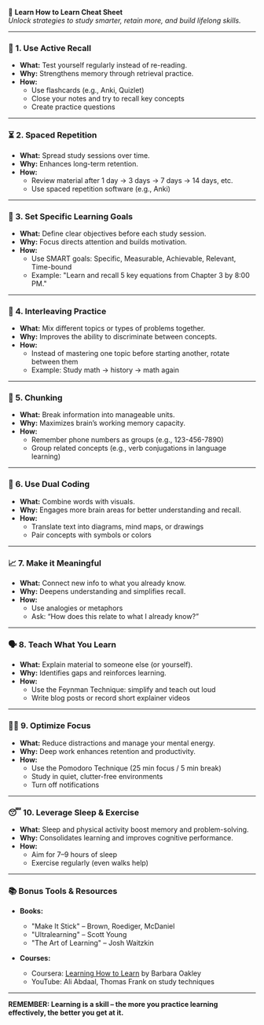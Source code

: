 🧠 **Learn How to Learn Cheat Sheet**  
_Unlock strategies to study smarter, retain more, and build lifelong skills._

---

### 🔁 1. **Use Active Recall**
- **What:** Test yourself regularly instead of re-reading.
- **Why:** Strengthens memory through retrieval practice.
- **How:**  
  - Use flashcards (e.g., Anki, Quizlet)  
  - Close your notes and try to recall key concepts  
  - Create practice questions

---

### ⏳ 2. **Spaced Repetition**
- **What:** Spread study sessions over time.
- **Why:** Enhances long-term retention.
- **How:**  
  - Review material after 1 day → 3 days → 7 days → 14 days, etc.  
  - Use spaced repetition software (e.g., Anki)

---

### 🎯 3. **Set Specific Learning Goals**
- **What:** Define clear objectives before each study session.
- **Why:** Focus directs attention and builds motivation.
- **How:**  
  - Use SMART goals: Specific, Measurable, Achievable, Relevant, Time-bound  
  - Example: "Learn and recall 5 key equations from Chapter 3 by 8:00 PM."

---

### 🔄 4. **Interleaving Practice**
- **What:** Mix different topics or types of problems together.
- **Why:** Improves the ability to discriminate between concepts.
- **How:**  
  - Instead of mastering one topic before starting another, rotate between them  
  - Example: Study math → history → math again

---

### 🧱 5. **Chunking**
- **What:** Break information into manageable units.
- **Why:** Maximizes brain’s working memory capacity.
- **How:**  
  - Remember phone numbers as groups (e.g., 123-456-7890)  
  - Group related concepts (e.g., verb conjugations in language learning)

---

### 🎨 6. **Use Dual Coding**
- **What:** Combine words with visuals.
- **Why:** Engages more brain areas for better understanding and recall.
- **How:**  
  - Translate text into diagrams, mind maps, or drawings  
  - Pair concepts with symbols or colors

---

### 📈 7. **Make it Meaningful**
- **What:** Connect new info to what you already know.
- **Why:** Deepens understanding and simplifies recall.
- **How:**  
  - Use analogies or metaphors  
  - Ask: “How does this relate to what I already know?”

---

### 🗣️ 8. **Teach What You Learn**
- **What:** Explain material to someone else (or yourself).
- **Why:** Identifies gaps and reinforces learning.
- **How:**  
  - Use the Feynman Technique: simplify and teach out loud  
  - Write blog posts or record short explainer videos

---

### 🧘‍♂️ 9. **Optimize Focus**
- **What:** Reduce distractions and manage your mental energy.
- **Why:** Deep work enhances retention and productivity.
- **How:**  
  - Use the Pomodoro Technique (25 min focus / 5 min break)  
  - Study in quiet, clutter-free environments  
  - Turn off notifications

---

### 😴 10. **Leverage Sleep & Exercise**
- **What:** Sleep and physical activity boost memory and problem-solving.
- **Why:** Consolidates learning and improves cognitive performance.
- **How:**  
  - Aim for 7–9 hours of sleep  
  - Exercise regularly (even walks help)  

---

### 📚 Bonus Tools & Resources
- **Books:**  
  - "Make It Stick" – Brown, Roediger, McDaniel  
  - "Ultralearning" – Scott Young  
  - "The Art of Learning" – Josh Waitzkin

- **Courses:**  
  - Coursera: [Learning How to Learn](https://www.coursera.org/learn/learning-how-to-learn) by Barbara Oakley  
  - YouTube: Ali Abdaal, Thomas Frank on study techniques

---

**REMEMBER: Learning is a skill – the more you practice learning effectively, the better you get at it.**
